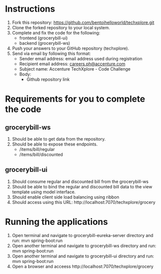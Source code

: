 Instructions
========
  1. Fork this repository:  https://github.com/bentoihelloworld/techxplore.git
  2. Clone the forked repository to your local system.
  3. Complete and fix the code for the following:
		- frontend (grocerybill-ui)
		- backend  (grocerybill-ws)
  4. Push your answers to your GitHub repository (techxplore).
  6. Send via email by following this format:
		- Sender email address:  email address used during registration
		- Recipient email address: careers.ph@accenture.com
		- Subject name: Accenture TechXplore - Code Challenge
		- Body: 
			- Github repository link
			
  
 Requirements for you to complete the code
 =======
 
 grocerybill-ws
  -------
 1. Should be able to get data from the repository.
 2. Should be able to expose these endpoints.
	- /items/bill/regular
	- /items/bill/discounted
 
 
 grocerybill-ui
 -------
 1. Should consume regular and discounted bill from the grocerybill-ws 
 2. Should be able to bind the regular and discounted bill data to the view template using model interface.
 3. Should enable client side load balancing using ribbon
 4. Should access using this URL: http://localhost:7070/techxplore/grocery

	
Running the applications
========

1. Open terminal and navigate to grocerybill-eureka-server directory and run: mvn spring-boot:run
2. Open another terminal and navigate to grocerybill-ws directory and run: mvn spring-boot:run
3. Open another terminal and navigate to grocerybill-ui directory and run: mvn spring-boot:run
4. Open a browser and acceess http://localhost:7070/techxplore/grocery
